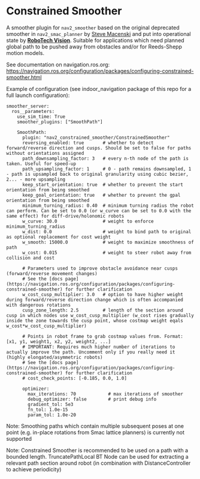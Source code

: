 # Constrained Smoother

A smoother plugin for `nav2_smoother` based on the original deprecated smoother in `nav2_smac_planner` by [Steve Macenski](https://www.linkedin.com/in/steve-macenski-41a985101/) and put into operational state by [**RoboTech Vision**](https://robotechvision.com/). Suitable for applications which need planned global path to be pushed away from obstacles and/or for Reeds-Shepp motion models.

See documentation on navigation.ros.org: https://navigation.ros.org/configuration/packages/configuring-constrained-smoother.html


Example of configuration (see indoor_navigation package of this repo for a full launch configuration):

```
smoother_server:
  ros__parameters:
    use_sim_time: True
    smoother_plugins: ["SmoothPath"]

    SmoothPath:
      plugin: "nav2_constrained_smoother/ConstrainedSmoother"
      reversing_enabled: true       # whether to detect forward/reverse direction and cusps. Should be set to false for paths without orientations assigned
      path_downsampling_factor: 3   # every n-th node of the path is taken. Useful for speed-up
      path_upsampling_factor: 1     # 0 - path remains downsampled, 1 - path is upsampled back to original granularity using cubic bezier, 2... - more upsampling
      keep_start_orientation: true  # whether to prevent the start orientation from being smoothed
      keep_goal_orientation: true   # whether to prevent the gpal orientation from being smoothed
      minimum_turning_radius: 0.40  # minimum turning radius the robot can perform. Can be set to 0.0 (or w_curve can be set to 0.0 with the same effect) for diff-drive/holonomic robots
      w_curve: 30.0                 # weight to enforce minimum_turning_radius
      w_dist: 0.0                   # weight to bind path to original as optional replacement for cost weight
      w_smooth: 15000.0             # weight to maximize smoothness of path
      w_cost: 0.015                 # weight to steer robot away from collision and cost

      # Parameters used to improve obstacle avoidance near cusps (forward/reverse movement changes)
      # See the [docs page](https://navigation.ros.org/configuration/packages/configuring-constrained-smoother) for further clarification
      w_cost_cusp_multiplier: 3.0   # option to have higher weight during forward/reverse direction change which is often accompanied with dangerous rotations
      cusp_zone_length: 2.5         # length of the section around cusp in which nodes use w_cost_cusp_multiplier (w_cost rises gradually inside the zone towards the cusp point, whose costmap weight eqals w_cost*w_cost_cusp_multiplier)

      # Points in robot frame to grab costmap values from. Format: [x1, y1, weight1, x2, y2, weight2, ...]
      # IMPORTANT: Requires much higher number of iterations to actually improve the path. Uncomment only if you really need it (highly elongated/asymmetric robots)
      # See the [docs page](https://navigation.ros.org/configuration/packages/configuring-constrained-smoother) for further clarification
      # cost_check_points: [-0.185, 0.0, 1.0]

      optimizer:
        max_iterations: 70            # max iterations of smoother
        debug_optimizer: false        # print debug info
        gradient_tol: 5e3
        fn_tol: 1.0e-15
        param_tol: 1.0e-20
```

Note: Smoothing paths which contain multiple subsequent poses at one point (e.g. in-place rotations from Smac lattice planners) is currently not supported

Note: Constrained Smoother is recommended to be used on a path with a bounded length. TruncatePathLocal BT Node can be used for extracting a relevant path section around robot (in combination with DistanceController to achieve periodicity)
